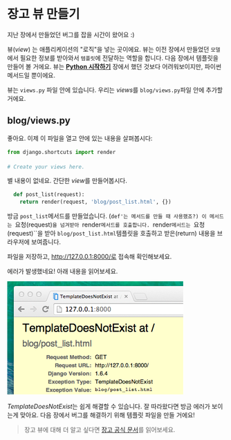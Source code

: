 # 장고 뷰 만들기

지난 장에서 만들었던 버그를 잡을 시간이 왔어요 :)

뷰(*view*) 는 애플리케이션의 "로직"을 넣는 곳이에요. 뷰는 이전 장에서 만들었던 `모델`에서 필요한 정보를 받아와서 `템플릿`에 전달하는 역할을 합니다. 다음 장에서 템플릿을 만들어 볼 거에요. 뷰는 [**Python 시작하기**](http://tutorial.djangogirls.org/ko/python_introduction/) 장에서 했던 것보다 어려워보이지만, 파이썬 메서드일 뿐이에요.

뷰는 `views.py` 파일 안에 있습니다. 우리는 *views*를 `blog/views.py`파일 안에 추가할 거에요.

## blog/views.py

좋아요. 이제 이 파일을 열고 안에 있는 내용을 살펴봅시다:

```python
from django.shortcuts import render

# Create your views here.
```

별 내용이 없네요. 간단한 *view*를 만들어봅시다.

```python
  def post_list(request):
    return render(request, 'blog/post_list.html', {})
```

방금 `post_list`메서드를 만들었습니다. (`def'는 메서드를 만들 때 사용했죠?) 이 메서드는 `요청(request)`을 넘겨받아 `render`메서드를 호출합니다. `render`메서드는 `요청(request)``을 받아 `blog/post_list.html`템플릿을 호출하고 받은(return) 내용을 브라우저에 보여줍니다.

파일을 저장하고, http://127.0.0.1:8000/로 접속해 확인해보세요.

에러가 발생했네요! 아래 내용을 읽어보세요.

![오류][1]

 [1]: images/error.png

*TemplateDoesNotExist*는 쉽게 해결할 수 있습니다. 잘 따라왔다면 방금 에러가 보이는게 맞아요. 다음 장에서 버그를 해결하기 위해 템플릿 파일을 만들 거에요!

> 장고 뷰에 대해 더 알고 싶다면 [장고 공식 문서](https://docs.djangoproject.com/en/1.8/topics/http/views/)를 읽어보세요.
